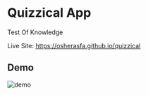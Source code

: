 # Quizzical App

Test Of Knowledge

Live Site: https://osherasfa.github.io/quizzical

## Demo

![demo](https://user-images.githubusercontent.com/36601013/182152041-10680571-10fb-4616-9ad9-4b57a795e0ed.png)
